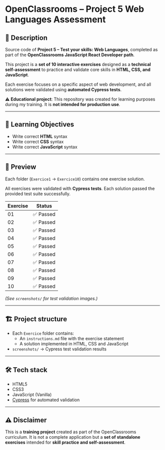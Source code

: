 # OpenClassrooms – Project 5 Web Languages Assessment

## 📌 Description

Source code of **Project 5 – Test your skills: Web Languages**, completed as part of the **OpenClassrooms JavaScript React Developer path**.

This project is a **set of 10 interactive exercises** designed as a **technical self-assessment** to practice and validate core skills in **HTML, CSS, and JavaScript**.

Each exercise focuses on a specific aspect of web development, and all solutions were validated using **automated Cypress tests**.

⚠️ **Educational project**: This repository was created for learning purposes during my training. It is **not intended for production use**.

---

## 🎯 Learning Objectives

* Write correct **HTML** syntax
* Write correct **CSS** syntax
* Write correct **JavaScript** syntax

---

## 👀 Preview

Each folder (`Exercice1` → `Exercice10`) contains one exercise solution.  

All exercises were validated with **Cypress tests**.
Each solution passed the provided test suite successfully.

| Exercise | Status   |
| -------- | -------- |
| 01       | ✅ Passed |
| 02       | ✅ Passed |
| 03       | ✅ Passed |
| 04       | ✅ Passed |
| 05       | ✅ Passed |
| 06       | ✅ Passed |
| 07       | ✅ Passed |
| 08       | ✅ Passed |
| 09       | ✅ Passed |
| 10       | ✅ Passed |

*(See `screenshots/` for test validation images.)*

---

## 🏗 Project structure

- Each `Exercice` folder contains:
    - An `instructions.md` file with the exercise statement
    - A solution implemented in HTML, CSS and JavaScript
- `screenshots/` → Cypress test validation results

---

## 🛠 Tech stack

* HTML5
* CSS3
* JavaScript (Vanilla)
* [Cypress](https://www.cypress.io/) for automated validation

---

## ⚠️ Disclaimer

This is a **training project** created as part of the OpenClassrooms curriculum.
It is not a complete application but a **set of standalone exercises** intended for **skill practice and self-assessment**.